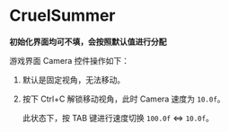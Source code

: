 # CruelSummer

**初始化界面均可不填，会按照默认值进行分配**

游戏界面 Camera 控件操作如下：

1. 默认是固定视角，无法移动。

2. 按下 Ctrl+C 解锁移动视角，此时 Camera 速度为 `10.0f`。

 
   此状态下，按 TAB 键进行速度切换 `100.0f` <=> `10.0f`。
